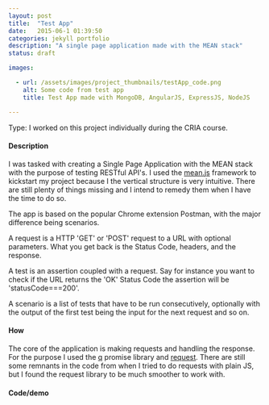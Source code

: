 ```yaml
---
layout: post
title:  "Test App"
date:   2015-06-1 01:39:50
categories: jekyll portfolio
description: "A single page application made with the MEAN stack"
status: draft

images:

  - url: /assets/images/project_thumbnails/testApp_code.png
    alt: Some code from test app
    title: Test App made with MongoDB, AngularJS, ExpressJS, NodeJS

---
```



Type: I worked on this project individually during the CRIA course.

#### Description

I was tasked with creating a Single Page Application with the MEAN stack with the purpose of testing RESTful API's. I used the [mean.js](https://github.com/meanjs/mean) framework to kickstart my project because I the vertical structure is very intuitive. There are still plenty of things missing and I intend to remedy them when I have the time to do so.

The app is based on the popular Chrome extension Postman, with the major difference being scenarios. 

A request is a HTTP 'GET' or 'POST' request to a URL with optional parameters. What you get back is the Status Code, headers, and the response. 

A test is an assertion coupled with a request. Say for instance you want to check if the URL returns the 'OK' Status Code the assertion will be 'statusCode===200'.

A scenario is a list of tests that have to be run consecutively, optionally with the output of the first test being the input for the next request and so on. 

#### How

The core of the application is making requests and handling the response. For the purpose I used the [q](https://github.com/kriskowal/q) promise library and [request](https://github.com/request/request). There are still some remnants in the code from when I tried to do requests with plain JS, but I found the request library to be much smoother to work with. 

#### Code/demo

